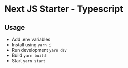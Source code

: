 # Next JS Starter - Typescript

## Usage

- Add .env variables
- Install using `yarn i`
- Run development `yarn dev`
- Build `yarn build`
- Start `yarn start`
